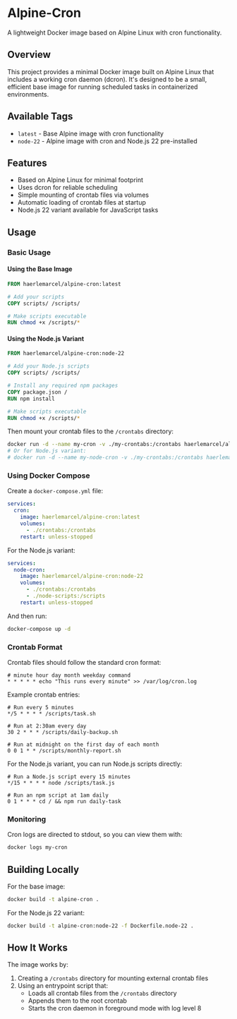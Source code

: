 # Alpine-Cron

A lightweight Docker image based on Alpine Linux with cron functionality.

## Overview

This project provides a minimal Docker image built on Alpine Linux that includes a working cron daemon (dcron). It's designed to be a small, efficient base image for running scheduled tasks in containerized environments.

## Available Tags

- `latest` - Base Alpine image with cron functionality
- `node-22` - Alpine image with cron and Node.js 22 pre-installed

## Features

- Based on Alpine Linux for minimal footprint
- Uses dcron for reliable scheduling
- Simple mounting of crontab files via volumes
- Automatic loading of crontab files at startup
- Node.js 22 variant available for JavaScript tasks

## Usage

### Basic Usage

#### Using the Base Image

```dockerfile
FROM haerlemarcel/alpine-cron:latest

# Add your scripts
COPY scripts/ /scripts/

# Make scripts executable
RUN chmod +x /scripts/*
```

#### Using the Node.js Variant

```dockerfile
FROM haerlemarcel/alpine-cron:node-22

# Add your Node.js scripts
COPY scripts/ /scripts/

# Install any required npm packages
COPY package.json /
RUN npm install

# Make scripts executable
RUN chmod +x /scripts/*
```

Then mount your crontab files to the `/crontabs` directory:

```bash
docker run -d --name my-cron -v ./my-crontabs:/crontabs haerlemarcel/alpine-cron:latest
# Or for Node.js variant:
# docker run -d --name my-node-cron -v ./my-crontabs:/crontabs haerlemarcel/alpine-cron:node-22
```

### Using Docker Compose

Create a `docker-compose.yml` file:

```yaml
services:
  cron:
    image: haerlemarcel/alpine-cron:latest
    volumes:
      - ./crontabs:/crontabs
    restart: unless-stopped
```

For the Node.js variant:

```yaml
services:
  node-cron:
    image: haerlemarcel/alpine-cron:node-22
    volumes:
      - ./crontabs:/crontabs
      - ./node-scripts:/scripts
    restart: unless-stopped
```

And then run:

```bash
docker-compose up -d
```

### Crontab Format

Crontab files should follow the standard cron format:

```
# minute hour day month weekday command
* * * * * echo "This runs every minute" >> /var/log/cron.log
```

Example crontab entries:

```
# Run every 5 minutes
*/5 * * * * /scripts/task.sh

# Run at 2:30am every day
30 2 * * * /scripts/daily-backup.sh

# Run at midnight on the first day of each month
0 0 1 * * /scripts/monthly-report.sh
```

For the Node.js variant, you can run Node.js scripts directly:

```
# Run a Node.js script every 15 minutes
*/15 * * * * node /scripts/task.js

# Run an npm script at 1am daily
0 1 * * * cd / && npm run daily-task
```

### Monitoring

Cron logs are directed to stdout, so you can view them with:

```bash
docker logs my-cron
```

## Building Locally

For the base image:
```bash
docker build -t alpine-cron .
```

For the Node.js 22 variant:
```bash
docker build -t alpine-cron:node-22 -f Dockerfile.node-22 .
```

## How It Works

The image works by:

1. Creating a `/crontabs` directory for mounting external crontab files
2. Using an entrypoint script that:
   - Loads all crontab files from the `/crontabs` directory
   - Appends them to the root crontab
   - Starts the cron daemon in foreground mode with log level 8
